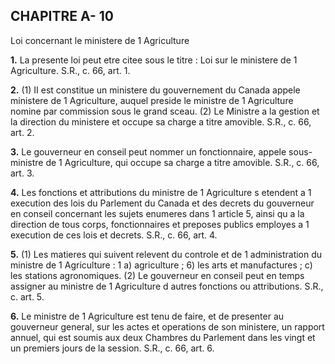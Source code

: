 
## CHAPITRE A- 10
Loi concernant le ministere de 1 Agriculture

**1.** La presente loi peut etre citee sous le
titre : Loi sur le ministere de 1 Agriculture. S.R.,
c. 66, art. 1.

**2.** (1) II est constitue un ministere du
gouvernement du Canada appele ministere
de 1 Agriculture, auquel preside le ministre de
1 Agriculture nomine par commission sous le
grand sceau.
(2) Le Ministre a la gestion et la direction
du ministere et occupe sa charge a titre
amovible. S.R., c. 66, art. 2.

**3.** Le gouverneur en conseil peut nommer
un fonctionnaire, appele sous-ministre de
1 Agriculture, qui occupe sa charge a titre
amovible. S.R., c. 66, art. 3.

**4.** Les fonctions et attributions du ministre
de 1 Agriculture s etendent a 1 execution des
lois du Parlement du Canada et des decrets
du gouverneur en conseil concernant les sujets
enumeres dans 1 article 5, ainsi qu a la
direction de tous corps, fonctionnaires et
preposes publics employes a 1 execution de
ces lois et decrets. S.R., c. 66, art. 4.

**5.** (1) Les matieres qui suivent relevent du
controle et de 1 administration du ministre de
1 Agriculture :
1
a) agriculture ;
6) les arts et manufactures ;
c) les stations agronomiques.
(2) Le gouverneur en conseil peut en
temps assigner au ministre de 1 Agriculture
d autres fonctions ou attributions. S.R., c.
art. 5.

**6.** Le ministre de 1 Agriculture est tenu de
faire, et de presenter au gouverneur general,
sur les actes et operations de son ministere,
un rapport annuel, qui est soumis aux deux
Chambres du Parlement dans les vingt et un
premiers jours de la session. S.R., c. 66, art. 6.
